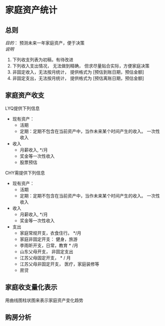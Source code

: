 

# 家庭资产统计



## 总则
*目的*： 预测未来一年家庭资产，便于决策 <br>
*说明* <br>
1. 下列收支列表为初稿，有待改进
1. 下列收入支出情况， 无法做到精确， 但求尽量贴合实际，方便家庭决策
2. 非固定收入，无法按月统计， 提供格式为 [预估到账日期，预估金额]
2. 非固定支出，无法按月统计， 提供格式为 [预估离账日期，预估金额]

## 家庭资产收支
LYQ提供下列信息
* 现有资产：
    * 活期  
    * 定期：定期不包含在当前资产中，当作未来某个时间产生的收入。 一次性收入
* 收入
    * 月薪收入, */月
    * 奖金等一次性收入
    * 股票预估

CHY需提供下列信息

* 现有资产：
    * 活期  
    * 定期：定期不包含在当前资产中，当作未来某个时间产生的收入。 一次性收入
* 收入
    * 月薪收入, */月
    * 奖金等一次性收入
* 支出
   * 家庭常规开支，衣食住行。 */月
   * 家庭非固定开支： 健身，旅游
   * 李雨昕开支，日常，教育  * /月
   * 山东父母开支，  非固定支出
   * 江苏父母固定开支，  * / 月
   * 江苏父母非固定开支， 医疗，家庭装修等
   * 房贷
 
 ## 家庭收支量化表示
 用曲线图柱状图来表示家庭资产变化趋势
 
 ## 购房分析
 
   
